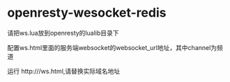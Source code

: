 # openresty-wesocket-redis

请把ws.lua放到openresty的lualib目录下

配置ws.html里面的服务端websocket的websocket_url地址，其中channel为频道

运行 http://<domain>/ws.html,<domain>请替换实际域名地址
